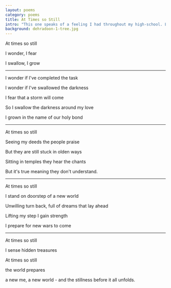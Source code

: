 ```yaml
---
layout: poems
category: poems 
title: At Times so Still 
intro: "This one speaks of a feeling I had throughout my high-school. Like a new world was coming. A world beyond the limiting ideas and thoughtless dogmas of the current world. And bringing that world in reality was a task assigned to me."
background: dehradoon-1-tree.jpg
---
```


At times so still

I wonder, I fear

I swallow, I grow

----

I wonder if I've completed the task

I wonder if I've swallowed the darkness

I fear that a storm will come

So I swallow the darkness around my love

I grown in the name of our holy bond

----

At times so still

Seeing my deeds the people praise

But they are still stuck in olden ways

Sitting in temples they hear the chants

But it's true meaning they don't understand.

----

At times so still

I stand on doorstep of a new world

Unwilling turn back, full of dreams that lay ahead

Lifting my step I gain strength

I prepare for new wars to come

----

At times so still

I sense hidden treasures

At times so still

the world prepares

a new me, a new world - and the stillness before it all unfolds.
